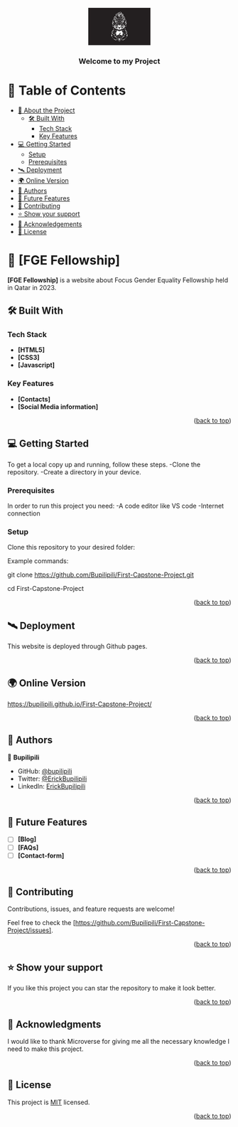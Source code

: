 <a name="readme-top"></a>

<div align="center">
  <img src="./features/images/logo.png" alt="logo" width="140"  height="auto" />
  <br/>

  <h3><b>Welcome to my Project</b></h3>

</div>

# 📗 Table of Contents

- [📖 About the Project](#about-project)
  - [🛠 Built With](#built-with)
    - [Tech Stack](#tech-stack)
    - [Key Features](#key-features)
- [💻 Getting Started](#getting-started)
  - [Setup](#setup)
  - [Prerequisites](#prerequisites)
- [🛰️ Deployment](#deployment)  
- [🌍 Online Version](#online-version) 
- [👥 Authors](#authors)
- [🔭 Future Features](#future-features)
- [🤝 Contributing](#contributing)
- [⭐️ Show your support](#support)
- [🙏 Acknowledgements](#acknowledgements)
- [📝 License](#license)



# 📖 [FGE Fellowship] <a name="about-project"></a>

**[FGE Fellowship]** is a website about Focus Gender Equality Fellowship held in Qatar in 2023. 

## 🛠 Built With <a name="built-with"></a>

### Tech Stack <a name="tech-stack"></a>

 - **[HTML5]**
- **[CSS3]**
- **[Javascript]**

### Key Features <a name="key-features"></a>

- **[Contacts]**
- **[Social Media information]**

<p align="right">(<a href="#readme-top">back to top</a>)</p>

## 💻 Getting Started <a name="getting-started"></a>

To get a local copy up and running, follow these steps.
-Clone the repository.
-Create a directory in your device.

### Prerequisites

In order to run this project you need:
-A code editor like VS code
-Internet connection

### Setup

Clone this repository to your desired folder:

Example commands:

  git clone https://github.com/Bupilipili/First-Capstone-Project.git
 
  cd First-Capstone-Project

<p align="right">(<a href="#readme-top">back to top</a>)</p>


## 🛰️ Deployment <a name="deployment"></a>

  This website is deployed through Github pages.

<p align="right">(<a href="#readme-top">back to top</a>)</p>


## 🌍 Online Version <a name="online-version"></a>
  
  https://bupilipili.github.io/First-Capstone-Project/
  
<p align="right">(<a href="#readme-top">back to top</a>)</p>


## 👥 Authors <a name="authors"></a>

👤 **Bupilipili**

- GitHub: [@bupilipili](https://github.com/bupilipili)
- Twitter: [@ErickBupilipili](https://twitter.com/ErickBupilpili)
- LinkedIn: [ErickBupilipili](https://linkedin.com/in/ErickBupilipili)

<p align="right">(<a href="#readme-top">back to top</a>)</p>


## 🔭 Future Features <a name="future-features"></a>

- [ ] **[Blog]**
- [ ] **[FAQs]**
- [ ] **[Contact-form]**

<p align="right">(<a href="#readme-top">back to top</a>)</p>


## 🤝 Contributing <a name="contributing"></a>

Contributions, issues, and feature requests are welcome!

Feel free to check the [https://github.com/Bupilipili/First-Capstone-Project/issues].

<p align="right">(<a href="#readme-top">back to top</a>)</p>


## ⭐️ Show your support <a name="support"></a>

If you like this project you can star the repository to make it look better.

<p align="right">(<a href="#readme-top">back to top</a>)</p>


## 🙏 Acknowledgments <a name="acknowledgements"></a>

I would like to thank Microverse for giving me all the necessary knowledge I need to make this project.

<p align="right">(<a href="#readme-top">back to top</a>)</p>


## 📝 License <a name="license"></a>

This project is [MIT](./MIT.md) licensed.

<p align="right">(<a href="#readme-top">back to top</a>)</p>
